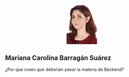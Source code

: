 <p align="center"><a href="www.linkedin.com/in/mariana-barragan-7455031a8" target="_blank"><img src="./img/4935.jpg" width="100" alt="Laravel Logo"></a></p>

## Mariana Carolina Barragán Suárez

¿Por que creen que deberian pasar la materia de Backend?


